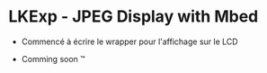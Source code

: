 # LKExp - JPEG Display with Mbed

 - Commencé à écrire le wrapper pour l'affichage sur le LCD

 - Comming soon ™